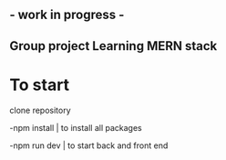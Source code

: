 ## - work in progress - ##

## Group project Learning MERN stack

# To start

  clone repository
  
   
  -npm install  | to install all packages
  
  -npm run dev | to start back and front end
